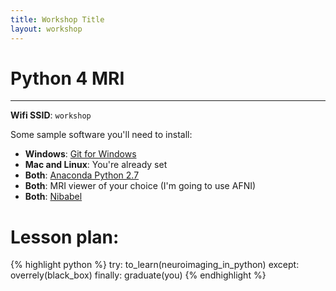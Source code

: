 ```yaml
---
title: Workshop Title
layout: workshop
---
```

# Python 4 MRI
--------

**Wifi SSID**: `workshop`

Some sample software you'll need to install:

- **Windows**: [Git for Windows](https://git-for-windows.github.io/)
- **Mac and Linux**: You're already set
- **Both**: [Anaconda Python 2.7](https://www.continuum.io/downloads)
- **Both**: MRI viewer of your choice (I'm going to use AFNI)
- **Both**: [Nibabel](http://nipy.org/nibabel/installation.html#installation)

# Lesson plan:

{% highlight python %}
try:
   to_learn(neuroimaging_in_python)
except:
   overrely(black_box)
finally:
   graduate(you)
{% endhighlight %}

